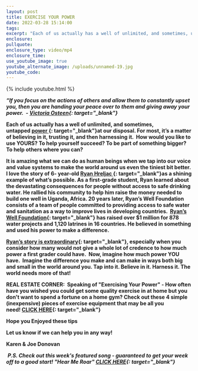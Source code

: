 ```yaml
---
layout: post
title: EXERCISE YOUR POWER
date: 2022-03-28 15:14:00
tags:
excerpt: "Each of us actually has a well of unlimited, and sometimes, untapped\_power\_at our disposal"
enclosure:
pullquote:
enclosure_type: video/mp4
enclosure_time:
use_youtube_image: true
youtube_alternate_image: /uploads/unnamed-19.jpg
youtube_code:
---
```

{% include youtube.html %}

***“If you focus on the actions of others and allow them to constantly upset you, then you are handing your peace over to them and giving away your power.&nbsp; -&nbsp;[Victoria Osteen](https://t.e2ma.net/click/9ziske/5wd3tzj/5w1dii){: target="_blank"}***

**Each of us actually has a well of unlimited, and sometimes, untapped&nbsp;[power&nbsp;](https://t.e2ma.net/click/9ziske/5wd3tzj/lp2dii){: target="_blank"}at our disposal. For most, it’s a matter of believing in it, trusting it, and then harnessing it. &nbsp;How would you like to use YOURS? To help yourself succeed? To be part of something bigger? To help others where you can?**

**It is amazing what we can do as human beings when we tap into our voice and value systems to make the world around us even the tiniest bit better. I love the story of 6- year-old&nbsp;[Ryan Hreljac&nbsp;](https://t.e2ma.net/click/9ziske/5wd3tzj/1h3dii){: target="_blank"}as a shining example of what’s possible. As a first-grade student, Ryan learned about the devastating consequences for people without access to safe drinking water. He rallied his community to help him raise the money needed to build one well in Uganda, Africa. 20 years later, Ryan’s Well Foundation consists of a team of people committed to providing access to safe water and sanitation as a way to improve lives in developing countries. &nbsp;[Ryan’s Well Foundation](https://t.e2ma.net/click/9ziske/5wd3tzj/ha4dii){: target="_blank"}&nbsp;has raised over $1 million for 878 water projects and 1,120 latrines in 16 countries. He believed in something and used his power to make a difference.**

**[Ryan’s story is extraordinary](https://t.e2ma.net/click/9ziske/5wd3tzj/x24dii){: target="_blank"}, especially when you consider how many would not give a whole lot of credence to how much power a first grader could have.&nbsp; Now, imagine how much power YOU have. &nbsp;Imagine the difference you make and can make in ways both big and small in the world around you. Tap into it. Believe in it. Harness it. The world needs more of that\!**

**REAL ESTATE CORNER: &nbsp;Speaking of "Exercising Your Power" - How often have you wished you could get some quality exercise in at home but you don't want to spend a fortune on a home gym? Check out these 4 simple (inexpensive) pieces of exercise equipment that may be all you need\!&nbsp;[CLICK HERE](https://t.e2ma.net/click/9ziske/5wd3tzj/dv5dii){: target="_blank"}**

**Hope you Enjoyed these tips**

**Let us know if we can help you in any way\!&nbsp;**

**Karen & Joe Donovan&nbsp;**

&nbsp;***P.S. Check out this week's featured song - guaranteed to get your week off to a good start\! "Hear Me Roar"&nbsp;[CLICK HERE](https://t.e2ma.net/click/9ziske/5wd3tzj/tn6dii){: target="_blank"}***
